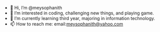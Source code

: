 - 👋 Hi, I’m @meysophanith
- 👀 I’m interested in coding, challenging new things, and playing game.
- 🌱 I’m currently learning third year, majoring in information technology.
- 📫 How to reach me: email:meysophanith@yahoo.com

<!---
msphanith/msphanith is a ✨ special ✨ repository because its `README.md` (this file) appears on your GitHub profile.
You can click the Preview link to take a look at your changes.
--->
